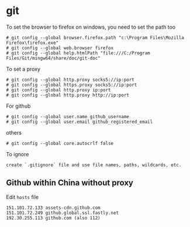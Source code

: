 # git

To set the browser to firefox on windows, you need to set the path too

	# git config --global browser.firefox.path "c:\Program Files\Mozilla Firefox\firefox.exe"
	# git config --global web.browser firefox
	# git config --global help.htmlPath "file:///C:/Program Files/Git/mingw64/share/doc/git-doc"
	
To set a proxy

	# git config --global http.proxy socks5://ip:port
	# git config --global https.proxy socks5://ip:port
	# git config --global http.proxy ip:port
	# git config --global http.proxy http://ip:port

For github

	# git config --global user.name github_username
	# git config --global user.email github_registered_email

others

	# git config --global core.autocrlf false

To ignore

	create `.gitignore` file and use file names, paths, wildcards, etc.

## Github within China without proxy

Edit `hosts` file

	151.101.72.133 assets-cdn.github.com
	151.101.72.249 github.global.ssl.fastly.net
	192.30.255.113 github.com (also 112)
